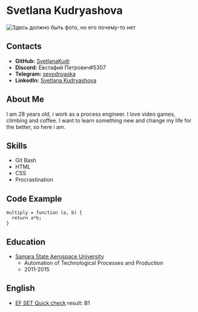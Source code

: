# Svetlana Kudryashova
![Здесь должно быть фото, но его почему-то нет](https://sun9-84.userapi.com/impg/_gwvvcD_s9VKRIn9y_x0TytsLY6penECLopefA/DmlsaGNJ4KA.jpg?size=640x640&quality=96&sign=32ee45daf118ed45cea86ca499da6a6e&type=album)
## Contacts
* **GitHub:** [SvetlanaKudr](https://github.com/SvetlanaKudr)
* **Discord:** Евстафий Петрович#5307
* **Telegram:** [sevodnyaska](https://t.me/sevodnyaska)
* **LinkedIn:** [Svetlana Kudryashova](https://www.linkedin.com/in/svetlana-kudryashova-71704823b/)
## About Me
I am 28 years old, i work as a process engineer. I love video games, climbing and coffee. I want to learn something new and change my life for the better, so here i am.
## Skills
* Git Bash
* HTML
* CSS
* Procrastination
## Code Example
~~~
multiply = function (a, b) {
  return a*b;
}
~~~
## Education
* [Samara State Aerospace University](https://ssau.ru/)
  + Automation of Technological Processes and Production
  + 2011-2015
## English
* [EF SET Quick check](https://www.efset.org/ru/quick-check/) result: B1

